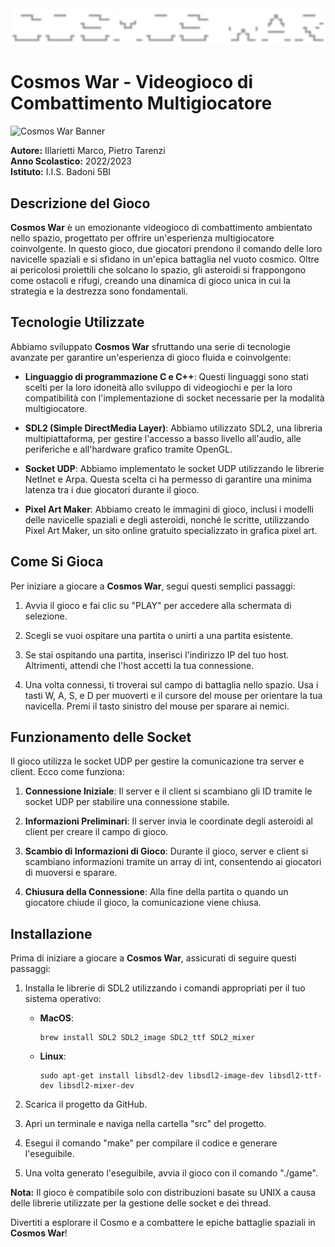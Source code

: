 <img src="resources/img/cosmos-war.png" alt="drawing" width="1000"/>

# Cosmos War - Videogioco di Combattimento Multigiocatore

![Cosmos War Banner](link_all'immagine_del_banner)

**Autore:** Illarietti Marco, Pietro Tarenzi  
**Anno Scolastico:** 2022/2023  
**Istituto:** I.I.S. Badoni 5BI

## Descrizione del Gioco

**Cosmos War** è un emozionante videogioco di combattimento ambientato nello spazio, progettato per offrire un'esperienza multigiocatore coinvolgente. In questo gioco, due giocatori prendono il comando delle loro navicelle spaziali e si sfidano in un'epica battaglia nel vuoto cosmico. Oltre ai pericolosi proiettili che solcano lo spazio, gli asteroidi si frappongono come ostacoli e rifugi, creando una dinamica di gioco unica in cui la strategia e la destrezza sono fondamentali.

## Tecnologie Utilizzate

Abbiamo sviluppato **Cosmos War** sfruttando una serie di tecnologie avanzate per garantire un'esperienza di gioco fluida e coinvolgente:

- **Linguaggio di programmazione C e C++**: Questi linguaggi sono stati scelti per la loro idoneità allo sviluppo di videogiochi e per la loro compatibilità con l'implementazione di socket necessarie per la modalità multigiocatore.

- **SDL2 (Simple DirectMedia Layer)**: Abbiamo utilizzato SDL2, una libreria multipiattaforma, per gestire l'accesso a basso livello all'audio, alle periferiche e all'hardware grafico tramite OpenGL.

- **Socket UDP**: Abbiamo implementato le socket UDP utilizzando le librerie NetInet e Arpa. Questa scelta ci ha permesso di garantire una minima latenza tra i due giocatori durante il gioco.

- **Pixel Art Maker**: Abbiamo creato le immagini di gioco, inclusi i modelli delle navicelle spaziali e degli asteroidi, nonché le scritte, utilizzando Pixel Art Maker, un sito online gratuito specializzato in grafica pixel art.

## Come Si Gioca

Per iniziare a giocare a **Cosmos War**, segui questi semplici passaggi:

1. Avvia il gioco e fai clic su "PLAY" per accedere alla schermata di selezione.

2. Scegli se vuoi ospitare una partita o unirti a una partita esistente.

3. Se stai ospitando una partita, inserisci l'indirizzo IP del tuo host. Altrimenti, attendi che l'host accetti la tua connessione.

4. Una volta connessi, ti troverai sul campo di battaglia nello spazio. Usa i tasti W, A, S, e D per muoverti e il cursore del mouse per orientare la tua navicella. Premi il tasto sinistro del mouse per sparare ai nemici.

## Funzionamento delle Socket

Il gioco utilizza le socket UDP per gestire la comunicazione tra server e client. Ecco come funziona:

1. **Connessione Iniziale**: Il server e il client si scambiano gli ID tramite le socket UDP per stabilire una connessione stabile.

2. **Informazioni Preliminari**: Il server invia le coordinate degli asteroidi al client per creare il campo di gioco.

3. **Scambio di Informazioni di Gioco**: Durante il gioco, server e client si scambiano informazioni tramite un array di int, consentendo ai giocatori di muoversi e sparare.

4. **Chiusura della Connessione**: Alla fine della partita o quando un giocatore chiude il gioco, la comunicazione viene chiusa.

## Installazione

Prima di iniziare a giocare a **Cosmos War**, assicurati di seguire questi passaggi:

1. Installa le librerie di SDL2 utilizzando i comandi appropriati per il tuo sistema operativo:

   - **MacOS**:

     ```shell
     brew install SDL2 SDL2_image SDL2_ttf SDL2_mixer
     ```

   - **Linux**:

     ```shell
     sudo apt-get install libsdl2-dev libsdl2-image-dev libsdl2-ttf-dev libsdl2-mixer-dev
     ```

2. Scarica il progetto da GitHub.

3. Apri un terminale e naviga nella cartella "src" del progetto.

4. Esegui il comando "make" per compilare il codice e generare l'eseguibile.

5. Una volta generato l'eseguibile, avvia il gioco con il comando "./game".

**Nota:** Il gioco è compatibile solo con distribuzioni basate su UNIX a causa delle librerie utilizzate per la gestione delle socket e dei thread.

Divertiti a esplorare il Cosmo e a combattere le epiche battaglie spaziali in **Cosmos War**!
